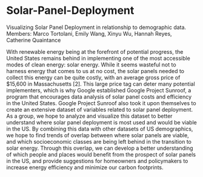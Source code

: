 # Solar-Panel-Deployment
Visualizing Solar Panel Deployment in relationship to demographic data. 
Members: Marco Tortolani, Emily Wang, Xinyu Wu, Hannah Reyes, Catherine Quaintance  

With renewable energy being at the forefront of potential progress, the United States remains behind in implementing one of the most accessible modes of clean energy: solar energy. While it seems wasteful not to harness energy that comes to us at no cost, the solar panels needed to collect this energy can be quite costly, with an average gross price of $15,600 in Massachusetts [2]. This large price tag can deter many potential implementers, which is why Google established Google Project Sunroof, a program that encourages data analysis of solar panel costs and efficiency in the United States. Google Project Sunroof also took it upon themselves to create an extensive dataset of variables related to solar panel deployment. As a group, we hope to analyze and visualize this dataset to better understand where solar panel deployment is most used and would be viable in the US. By combining this data with other datasets of US demographics, we hope to find trends of overlap between where solar panels are viable, and which socioeconomic classes are being left behind in the transition to solar energy. Through this overlap, we can develop a better understanding of which people and places would benefit from the prospect of solar panels in the US, and provide suggestions for homeowners and policymakers to increase energy efficiency and minimize our carbon footprints.
